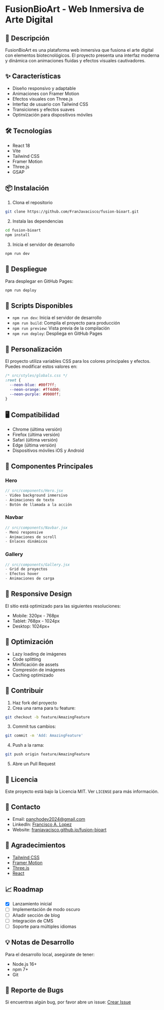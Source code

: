 # FusionBioArt - Web Inmersiva de Arte Digital

## 🎨 Descripción
FusionBioArt es una plataforma web inmersiva que fusiona el arte digital con elementos biotecnológicos. El proyecto presenta una interfaz moderna y dinámica con animaciones fluidas y efectos visuales cautivadores.

## ✨ Características
- Diseño responsivo y adaptable
- Animaciones con Framer Motion
- Efectos visuales con Three.js
- Interfaz de usuario con Tailwind CSS
- Transiciones y efectos suaves
- Optimización para dispositivos móviles

## 🛠️ Tecnologías
- React 18
- Vite
- Tailwind CSS
- Framer Motion
- Three.js
- GSAP

## 📦 Instalación

1. Clona el repositorio
```bash
git clone https://github.com/FranJavacisco/fusion-bioart.git
```

2. Instala las dependencias
```bash
cd fusion-bioart
npm install
```

3. Inicia el servidor de desarrollo
```bash
npm run dev
```

## 🚀 Despliegue
Para desplegar en GitHub Pages:

```bash
npm run deploy
```

## 🎯 Scripts Disponibles
- `npm run dev`: Inicia el servidor de desarrollo
- `npm run build`: Compila el proyecto para producción
- `npm run preview`: Vista previa de la compilación
- `npm run deploy`: Despliega en GitHub Pages


## 🎨 Personalización
El proyecto utiliza variables CSS para los colores principales y efectos. Puedes modificar estos valores en:

```css
/* src/styles/globals.css */
:root {
  --neon-blue: #00f7ff;
  --neon-orange: #ff4d00;
  --neon-purple: #9900ff;
}
```

## 🖥️ Compatibilidad
- Chrome (última versión)
- Firefox (última versión)
- Safari (última versión)
- Edge (última versión)
- Dispositivos móviles iOS y Android

## 🎯 Componentes Principales

### Hero
```jsx
// src/components/Hero.jsx
- Video background inmersivo
- Animaciones de texto
- Botón de llamada a la acción
```

### Navbar
```jsx
// src/components/Navbar.jsx
- Menú responsive
- Animaciones de scroll
- Enlaces dinámicos
```

### Gallery
```jsx
// src/components/Gallery.jsx
- Grid de proyectos
- Efectos hover
- Animaciones de carga
```

## 📱 Responsive Design
El sitio está optimizado para las siguientes resoluciones:
- Mobile: 320px - 768px
- Tablet: 768px - 1024px
- Desktop: 1024px+

## 🚀 Optimización
- Lazy loading de imágenes
- Code splitting
- Minificación de assets
- Compresión de imágenes
- Caching optimizado

## 🤝 Contribuir
1. Haz fork del proyecto
2. Crea una rama para tu feature:
```bash
git checkout -b feature/AmazingFeature
```
3. Commit tus cambios:
```bash
git commit -m 'Add: AmazingFeature'
```
4. Push a la rama:
```bash
git push origin feature/AmazingFeature
```
5. Abre un Pull Request

## 📝 Licencia
Este proyecto está bajo la Licencia MIT. Ver `LICENSE` para más información.


## 📧 Contacto
- Email: panchodev2024@gmail.com
- LinkedIn: [Francisco A. Lopez](https://www.linkedin.com/in/francisco-lopez-cl/)
- Website: [franjavacisco.github.io/fusion-bioart](https://franjavacisco.github.io/fusion-bioart)

## 🙏 Agradecimientos
- [Tailwind CSS](https://tailwindcss.com)
- [Framer Motion](https://www.framer.com/motion)
- [Three.js](https://threejs.org)
- [React](https://reactjs.org)

## 📈 Roadmap
- [x] Lanzamiento inicial
- [ ] Implementación de modo oscuro
- [ ] Añadir sección de blog
- [ ] Integración de CMS
- [ ] Soporte para múltiples idiomas

## 💡 Notas de Desarrollo
Para el desarrollo local, asegúrate de tener:
- Node.js 16+
- npm 7+
- Git

## 🐛 Reporte de Bugs
Si encuentras algún bug, por favor abre un issue:
[Crear Issue](https://github.com/FranJavacisco/fusion-bioart/issues)
